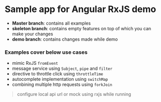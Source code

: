 # Sample app for Angular RxJS demo

- __Master branch__: contains all examples
- __skeleton branch__: contains empty features on top of which you can make your changes
- __demo branch__: contains changes made while demo

### Examples cover below use cases
- mimic RxJS `fromEvent`
- message service using `Subject`, `pipe` and `filter`
- directive to throttle click using `throttleTime`
- autocomplete implementation using `switchMap`
- combining multiple http requests using `forkJoin`

> configure local api url or mock using rxjs while running